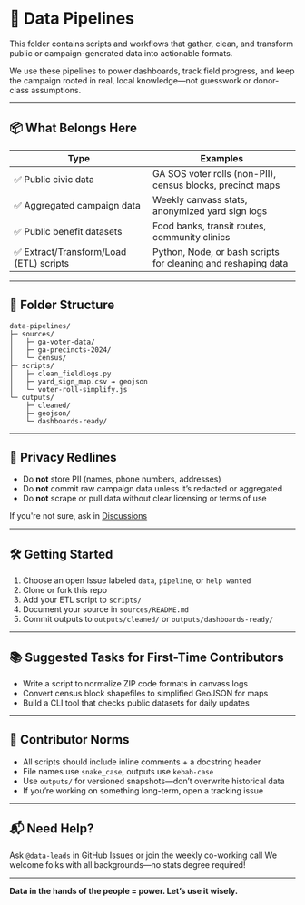 # 🔁 Data Pipelines

This folder contains scripts and workflows that gather, clean, and transform public or campaign-generated data into actionable formats.

We use these pipelines to power dashboards, track field progress, and keep the campaign rooted in real, local knowledge—not guesswork or donor-class assumptions.

---

## 📦 What Belongs Here

| Type | Examples |
|------|----------|
| ✅ Public civic data | GA SOS voter rolls (non-PII), census blocks, precinct maps |
| ✅ Aggregated campaign data | Weekly canvass stats, anonymized yard sign logs |
| ✅ Public benefit datasets | Food banks, transit routes, community clinics |
| ✅ Extract/Transform/Load (ETL) scripts | Python, Node, or bash scripts for cleaning and reshaping data |

---

## 📁 Folder Structure

```text
data-pipelines/
├─ sources/
│   ├─ ga-voter-data/
│   ├─ ga-precincts-2024/
│   └─ census/
├─ scripts/
│   ├─ clean_fieldlogs.py
│   ├─ yard_sign_map.csv → geojson
│   └─ voter-roll-simplify.js
└─ outputs/
    ├─ cleaned/
    ├─ geojson/
    └─ dashboards-ready/
````

---

## 🚦 Privacy Redlines

* Do **not** store PII (names, phone numbers, addresses)
* Do **not** commit raw campaign data unless it’s redacted or aggregated
* Do **not** scrape or pull data without clear licensing or terms of use

If you're not sure, ask in [Discussions](https://github.com/CastroForGeorgia/campaign/discussions/categories/tech-and-data)

---

## 🛠️ Getting Started

1. Choose an open Issue labeled `data`, `pipeline`, or `help wanted`
2. Clone or fork this repo
3. Add your ETL script to `scripts/`
4. Document your source in `sources/README.md`
5. Commit outputs to `outputs/cleaned/` or `outputs/dashboards-ready/`

---

## 📚 Suggested Tasks for First-Time Contributors

* Write a script to normalize ZIP code formats in canvass logs
* Convert census block shapefiles to simplified GeoJSON for maps
* Build a CLI tool that checks public datasets for daily updates

---

## 🤝 Contributor Norms

* All scripts should include inline comments + a docstring header
* File names use `snake_case`, outputs use `kebab-case`
* Use `outputs/` for versioned snapshots—don’t overwrite historical data
* If you’re working on something long-term, open a tracking issue

---

## 📬 Need Help?

Ask `@data-leads` in GitHub Issues or join the weekly co-working call
We welcome folks with all backgrounds—no stats degree required!

---

**Data in the hands of the people = power. Let’s use it wisely.**